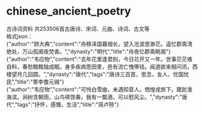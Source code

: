 # chinese_ancient_poetry  
古诗词资料 
共253506首古唐诗、宋词、元曲、诗词、古文等  
格式json：  
{"author":"顾大典","content":"舟移泽国暮烟长，望入沧波思渺茫。遥忆郡斋清绝处，万山孤阁夜焚香。","dynasty":"明代","title":"舟夜忆郡斋眺阁"}  
{"author":"韦应物","content":"去年花里逢君别，今日花开又一年。世事茫茫难自料，春愁黯黯独成眠。身多疾病思田里，邑有流亡愧俸钱。闻道欲来相问讯，西楼望月几回圆。","dynasty":"唐代","tags":"唐诗三百首，思念，友人，忧国忧民","title":"寄李儋元锡"}  
{"author":"韦应物","content":"可怜白雪曲，未遇知音人。恓惶戎旅下，蹉跎淮海滨。涧树含朝雨，山鸟哢馀春。我有一瓢酒，可以慰风尘。","dynasty":"唐代","tags":"抒怀，感慨，生活","title":"简卢陟"}  

